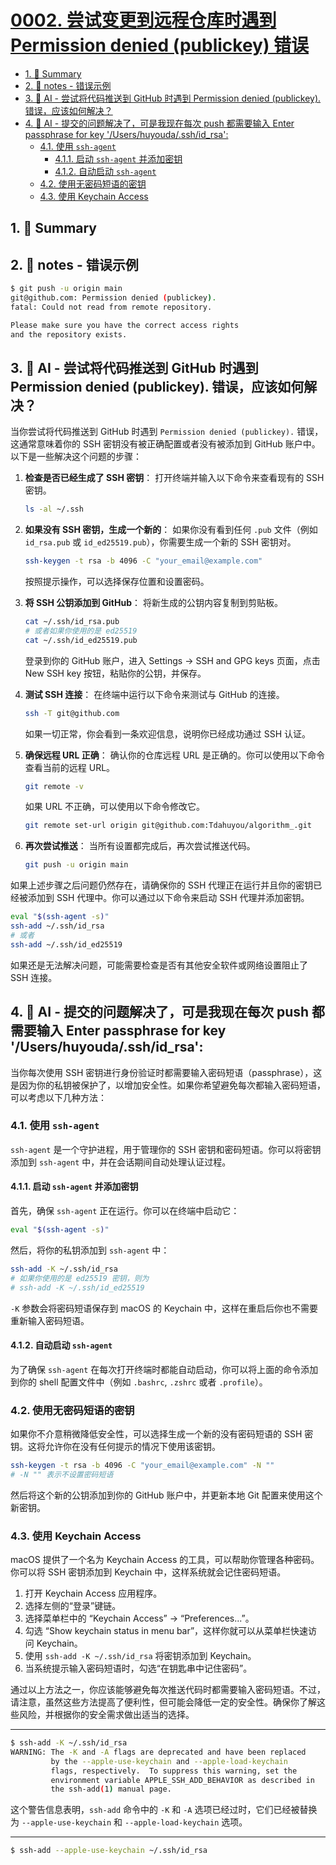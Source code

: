 # [0002. 尝试变更到远程仓库时遇到 Permission denied (publickey) 错误](https://github.com/Tdahuyou/git/tree/main/0002.%20%E5%B0%9D%E8%AF%95%E5%8F%98%E6%9B%B4%E5%88%B0%E8%BF%9C%E7%A8%8B%E4%BB%93%E5%BA%93%E6%97%B6%E9%81%87%E5%88%B0%20Permission%20denied%20(publickey)%20%E9%94%99%E8%AF%AF)

<!-- region:toc -->
- [1. 📝 Summary](#1--summary)
- [2. 📒 notes - 错误示例](#2--notes---错误示例)
- [3. 🤖 AI - 尝试将代码推送到 GitHub 时遇到 Permission denied (publickey). 错误，应该如何解决？](#3--ai---尝试将代码推送到-github-时遇到-permission-denied-(publickey)-错误应该如何解决)
- [4. 🤖 AI - 提交的问题解决了，可是我现在每次 push 都需要输入 Enter passphrase for key '/Users/huyouda/.ssh/id_rsa':](#4--ai---提交的问题解决了可是我现在每次-push-都需要输入-enter-passphrase-for-key-'/users/huyouda/ssh/id_rsa':)
  - [4.1. 使用 `ssh-agent`](#41-使用-ssh-agent)
    - [4.1.1. 启动 `ssh-agent` 并添加密钥](#411-启动-ssh-agent-并添加密钥)
    - [4.1.2. 自动启动 `ssh-agent`](#412-自动启动-ssh-agent)
  - [4.2. 使用无密码短语的密钥](#42-使用无密码短语的密钥)
  - [4.3. 使用 Keychain Access](#43-使用-keychain-access)
<!-- endregion:toc -->
## 1. 📝 Summary

## 2. 📒 notes - 错误示例

```bash
$ git push -u origin main
git@github.com: Permission denied (publickey).
fatal: Could not read from remote repository.

Please make sure you have the correct access rights
and the repository exists.
```

## 3. 🤖 AI - 尝试将代码推送到 GitHub 时遇到 Permission denied (publickey). 错误，应该如何解决？

当你尝试将代码推送到 GitHub 时遇到 `Permission denied (publickey).` 错误，这通常意味着你的 SSH 密钥没有被正确配置或者没有被添加到 GitHub 账户中。以下是一些解决这个问题的步骤：

1. **检查是否已经生成了 SSH 密钥**：
   打开终端并输入以下命令来查看现有的 SSH 密钥。
   ```bash
   ls -al ~/.ssh
   ```

2. **如果没有 SSH 密钥，生成一个新的**：
   如果你没有看到任何 `.pub` 文件（例如 `id_rsa.pub` 或 `id_ed25519.pub`），你需要生成一个新的 SSH 密钥对。
   ```bash
   ssh-keygen -t rsa -b 4096 -C "your_email@example.com"
   ```
   按照提示操作，可以选择保存位置和设置密码。

3. **将 SSH 公钥添加到 GitHub**：
   将新生成的公钥内容复制到剪贴板。
   ```bash
   cat ~/.ssh/id_rsa.pub
   # 或者如果你使用的是 ed25519
   cat ~/.ssh/id_ed25519.pub
   ```
   登录到你的 GitHub 账户，进入 Settings -> SSH and GPG keys 页面，点击 New SSH key 按钮，粘贴你的公钥，并保存。

4. **测试 SSH 连接**：
   在终端中运行以下命令来测试与 GitHub 的连接。
   ```bash
   ssh -T git@github.com
   ```
   如果一切正常，你会看到一条欢迎信息，说明你已经成功通过 SSH 认证。

5. **确保远程 URL 正确**：
   确认你的仓库远程 URL 是正确的。你可以使用以下命令查看当前的远程 URL。
   ```bash
   git remote -v
   ```
   如果 URL 不正确，可以使用以下命令修改它。
   ```bash
   git remote set-url origin git@github.com:Tdahuyou/algorithm_.git
   ```

6. **再次尝试推送**：
   当所有设置都完成后，再次尝试推送代码。
   ```bash
   git push -u origin main
   ```

如果上述步骤之后问题仍然存在，请确保你的 SSH 代理正在运行并且你的密钥已经被添加到 SSH 代理中。你可以通过以下命令来启动 SSH 代理并添加密钥。
```bash
eval "$(ssh-agent -s)"
ssh-add ~/.ssh/id_rsa
# 或者
ssh-add ~/.ssh/id_ed25519
```

如果还是无法解决问题，可能需要检查是否有其他安全软件或网络设置阻止了 SSH 连接。

## 4. 🤖 AI - 提交的问题解决了，可是我现在每次 push 都需要输入 Enter passphrase for key '/Users/huyouda/.ssh/id_rsa':

当你每次使用 SSH 密钥进行身份验证时都需要输入密码短语（passphrase），这是因为你的私钥被保护了，以增加安全性。如果你希望避免每次都输入密码短语，可以考虑以下几种方法：

### 4.1. 使用 `ssh-agent`
`ssh-agent` 是一个守护进程，用于管理你的 SSH 密钥和密码短语。你可以将密钥添加到 `ssh-agent` 中，并在会话期间自动处理认证过程。

#### 4.1.1. 启动 `ssh-agent` 并添加密钥
首先，确保 `ssh-agent` 正在运行。你可以在终端中启动它：
```bash
eval "$(ssh-agent -s)"
```

然后，将你的私钥添加到 `ssh-agent` 中：
```bash
ssh-add -K ~/.ssh/id_rsa
# 如果你使用的是 ed25519 密钥，则为
# ssh-add -K ~/.ssh/id_ed25519
```

`-K` 参数会将密码短语保存到 macOS 的 Keychain 中，这样在重启后你也不需要重新输入密码短语。

#### 4.1.2. 自动启动 `ssh-agent`
为了确保 `ssh-agent` 在每次打开终端时都能自动启动，你可以将上面的命令添加到你的 shell 配置文件中（例如 `.bashrc`, `.zshrc` 或者 `.profile`）。

### 4.2. 使用无密码短语的密钥
如果你不介意稍微降低安全性，可以选择生成一个新的没有密码短语的 SSH 密钥。这将允许你在没有任何提示的情况下使用该密钥。

```bash
ssh-keygen -t rsa -b 4096 -C "your_email@example.com" -N ""
# -N "" 表示不设置密码短语
```

然后将这个新的公钥添加到你的 GitHub 账户中，并更新本地 Git 配置来使用这个新密钥。

### 4.3. 使用 Keychain Access
macOS 提供了一个名为 Keychain Access 的工具，可以帮助你管理各种密码。你可以将 SSH 密钥添加到 Keychain 中，这样系统就会记住密码短语。

1. 打开 Keychain Access 应用程序。
2. 选择左侧的“登录”键链。
3. 选择菜单栏中的 “Keychain Access” -> “Preferences...”。
4. 勾选 “Show keychain status in menu bar”，这样你就可以从菜单栏快速访问 Keychain。
5. 使用 `ssh-add -K ~/.ssh/id_rsa` 将密钥添加到 Keychain。
6. 当系统提示输入密码短语时，勾选“在钥匙串中记住密码”。

通过以上方法之一，你应该能够避免每次推送代码时都需要输入密码短语。不过，请注意，虽然这些方法提高了便利性，但可能会降低一定的安全性。确保你了解这些风险，并根据你的安全需求做出适当的选择。

---

```bash
$ ssh-add -K ~/.ssh/id_rsa
WARNING: The -K and -A flags are deprecated and have been replaced
         by the --apple-use-keychain and --apple-load-keychain
         flags, respectively.  To suppress this warning, set the
         environment variable APPLE_SSH_ADD_BEHAVIOR as described in
         the ssh-add(1) manual page.
```

这个警告信息表明，`ssh-add` 命令中的 `-K` 和 `-A` 选项已经过时，它们已经被替换为 `--apple-use-keychain` 和 `--apple-load-keychain` 选项。

---

```bash
$ ssh-add --apple-use-keychain ~/.ssh/id_rsa
```